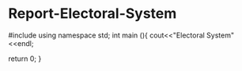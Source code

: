 # Report-Electoral-System
#include <iostream>
using namespace std;
int main (){
cout<<"Electoral System"<<endl;


return 0;
}